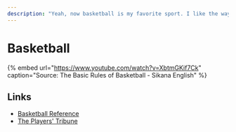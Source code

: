 ```yaml
---
description: "Yeah, now basketball is my favorite sport. I like the way they dribble up and down the court... \U0001F3C0"
---
```


# Basketball

{% embed url="https://www.youtube.com/watch?v=XbtmGKif7Ck" caption="Source: The Basic Rules of Basketball - Sikana English" %}

## Links

- [Basketball Reference](https://www.basketball-reference.com/)
- [The Players' Tribune](https://www.theplayerstribune.com/sports/basketball)
